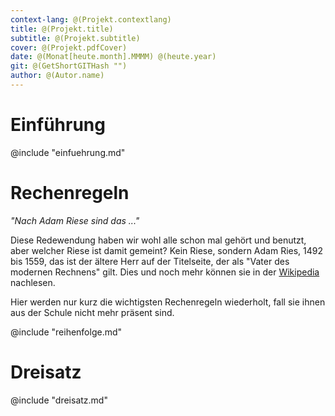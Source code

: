 ```yaml
---
context-lang: @(Projekt.contextlang)
title: @(Projekt.title)
subtitle: @(Projekt.subtitle)
cover: @(Projekt.pdfCover)
date: @(Monat[heute.month].MMMM) @(heute.year)
git: @(GetShortGITHash "")
author: @(Autor.name)
---
```


# Einführung

@include "einfuehrung.md"

# Rechenregeln

*"Nach Adam Riese sind das ..."*

Diese Redewendung haben wir wohl alle schon mal gehört und benutzt, aber welcher Riese ist damit gemeint? Kein Riese, sondern Adam Ries, 1492 bis 1559, das ist der ältere Herr auf der Titelseite,  der als "Vater des modernen Rechnens" gilt. Dies und noch mehr können sie in der [Wikipedia](https://de.wikipedia.org/wiki/Adam_Ries) nachlesen.

Hier werden nur kurz die wichtigsten Rechenregeln wiederholt, fall sie ihnen aus der Schule nicht mehr präsent sind. 


@include "reihenfolge.md"


# Dreisatz

@include "dreisatz.md"
